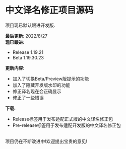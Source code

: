 # 中文译名修正项目源码

项目现已默认跟进开发版.

<b>最后更新: </b>2022/8/27<br>
<b>现已跟进:</b>
- Release 1.19.21
- Beta 1.19.30.23

<b>更新内容:</b>

- 加入了切换Beta/Preview版提示的功能
- 加入了隐藏开发版水印的功能
- 修正译名现在会正确显示
- 修正了一些错误

<b>下载:</b>
- Release标签用于发布适配正式版的中文译名修正包
- Pre-release标签用于发布适配开发版的中文译名修正包

<br>
项目仍在不断改进中!欢迎提出宝贵的意见!
